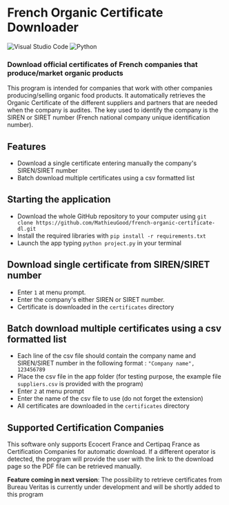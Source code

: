 # French Organic Certificate Downloader

![Visual Studio Code](https://img.shields.io/badge/Visual%20Studio%20Code-0078d7.svg?style=for-the-badge&logo=visual-studio-code&logoColor=white)
![Python](https://img.shields.io/badge/python-3670A0?style=for-the-badge&logo=python&logoColor=ffdd54)

### Download official certificates of French companies that produce/market organic products

This program is intended for companies that work with other companies producing/selling organic food products. It automatically retrieves the Organic Certificate of the different suppliers and partners that are needed when the company is audites. The key used to identify the company is the SIREN or SIRET number (French national company unique identification number).

## Features
* Download a single certificate entering manually the company's SIREN/SIRET number
* Batch download multiple certificates using a csv formatted list

## Starting the application
* Download the whole GitHub repository to your computer using `git clone https://github.com/MathieuGood/french-organic-certificate-dl.git`
* Install the required libraries with `pip install -r requirements.txt`
* Launch the app typing `python project.py` in your terminal


## Download single certificate from SIREN/SIRET number
* Enter `1` at menu prompt.
* Enter the company's either SIREN or SIRET number.
* Certificate is downloaded in the `certificates` directory

## Batch download multiple certificates using a csv formatted list
* Each line of the csv file should contain the company name and SIREN/SIRET number in the following format : `"Company name", 123456789`
* Place the csv file in the app folder (for testing purpose, the example file `suppliers.csv` is provided with the program)
* Enter `2` at menu prompt
* Enter the name of the csv file to use (do not forget the extension)
* All certificates are downloaded in the `certificates` directory


## Supported Certification Companies
This software only supports Ecocert France and Certipaq France as Certification Companies for automatic download. If a different operator is detected, the program will provide the user with the link to the download page so the PDF file can be retrieved manually.

**Feature coming in next version**: The possibility to retrieve certificates from Bureau Veritas is currently under development and will be shortly added to this program